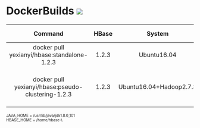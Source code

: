 # DockerBuilds [![](https://images.microbadger.com/badges/image/yexianyi/hbase.svg)](https://microbadger.com/images/yexianyi/hbase "Get your own image badge on microbadger.com")
|Command|HBase|System|JDK|Launch Service|
|:-----:|:---:|:----:|:-:|:-------------|
|docker pull yexianyi/hbase:standalone-1.2.3|1.2.3|Ubuntu16.04|JDK1.8.0_101||
|docker pull yexianyi/hbase:pseudo-clustering-1.2.3|1.2.3|Ubuntu16.04+Hadoop2.7.3|JDK1.8.0_101|1.service ssh start </br>2.hdfs \<namenode\> -format|

<font size=1>
JAVA_HOME = /usr/lib/java/jdk1.8.0_101 </br>
HBASE_HOME = /home/hbase-\<version\> </br>
</font>
